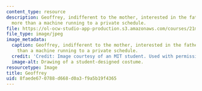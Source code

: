 ```yaml
---
content_type: resource
description: Geoffrey, indifferent to the mother, interested in the father, little
  more than a machine running to a private schedule.
file: https://ol-ocw-studio-app-production.s3.amazonaws.com/courses/21m-732-beginning-costume-design-and-construction-fall-2008/8faede670788d668d0a3f9a5b19f4365_geoffrey1.jpg
file_type: image/jpeg
image_metadata:
  caption: Geoffrey, indifferent to the mother, interested in the father, little more
    than a machine running to a private schedule.
  credit: 'Credit: Image courtesy of an MIT student. Used with permission.'
  image-alt: Drawing of a student-designed costume.
resourcetype: Image
title: Geoffrey
uid: 8faede67-0788-d668-d0a3-f9a5b19f4365
---
```

